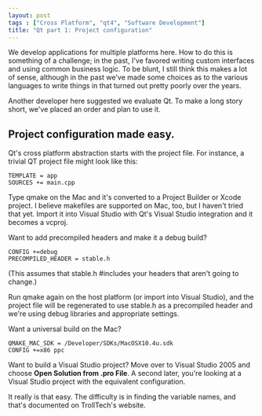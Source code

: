 ```yaml
---
layout: post
tags : ["Cross Platform", "qt4", "Software Development"]
title: "Qt part 1: Project configuration"
---
```

We develop applications for multiple platforms here. How to do this is something of a challenge; in the past, I've favored writing custom interfaces and using common business logic. To be blunt, I still think this makes a lot of sense, although in the past we've made some choices as to the various languages to write things in that turned out pretty poorly over the years.

Another developer here suggested we evaluate Qt. To make a long story short, we've placed an order and plan to use it.

<!--more-->

## Project configuration made easy. ##

Qt's cross platform abstraction starts with the project file. For instance, a trivial QT project file might look like this:

    TEMPLATE = app
    SOURCES += main.cpp

Type qmake on the Mac and it's converted to a Project Builder or Xcode project. I believe makefiles are supported on Mac, too, but I haven't tried that yet. Import it into Visual Studio with Qt's Visual Studio integration and it becomes a vcproj.

Want to add precompiled headers and make it a debug build?

    CONFIG +=debug
    PRECOMPILED_HEADER = stable.h

(This assumes that stable.h #includes your headers that aren't going to change.)

Run qmake again on the host platform (or import into Visual Studio), and the project file will be regenerated to use stable.h as a precompiled header and we're using debug libraries and appropriate settings.

Want a universal build on the Mac?

    QMAKE_MAC_SDK = /Developer/SDKs/MacOSX10.4u.sdk
    CONFIG +=x86 ppc

Want to build a Visual Studio project? Move over to Visual Studio 2005 and choose **Open Solution from .pro File**. A second later, you're looking at a Visual Studio project with the equivalent configuration.

It really is that easy. The difficulty is in finding the variable names, and that's documented on TrollTech's website.